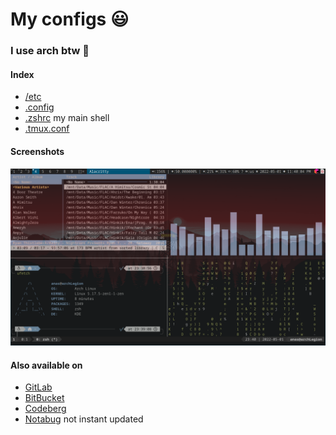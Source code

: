 # My configs 😃
### I use arch btw 🥰

#### Index
- [/etc](./etc)
- [.config](./.config)
- [.zshrc](./.zshrc) my main shell
- [.tmux.conf](./.tmux.conf)


#### Screenshots 
![terminal and tmux and dwm and cava and cmus and zsh and ufetch and cmatrix](./Screenshots/1.png)

#### Also available on
- [GitLab](https://gitlab.com/Anas-Elgarhy/dotfiles)
- [BitBucket](https://bitbucket.org/anas_elgarhy/dotfiles)
- [Codeberg](https://codeberg.org/anas-elgarhy/dotfiles)
- [Notabug](https://notabug.org/anas-elgarhy/dotfiles) not instant updated

